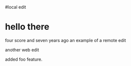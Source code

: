 #local edit 
# hello there

four score and seven years ago
an example of a remote edit

another web edit

added foo feature.

